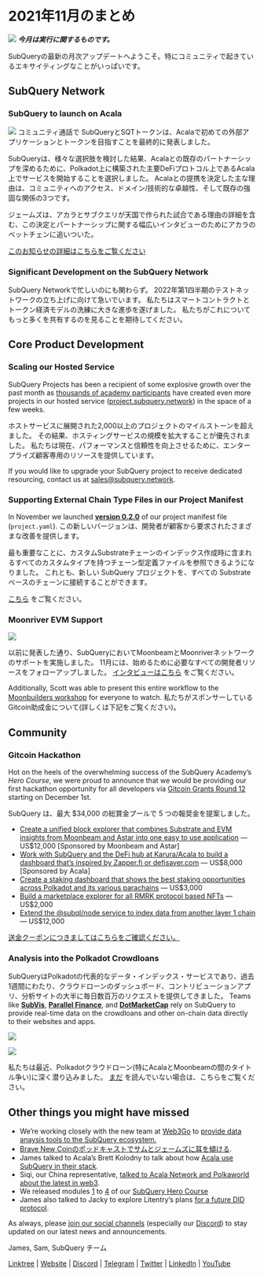 # 2021年11月のまとめ

![](https://miro.medium.com/max/1400/1*qzKzZnWY2ao3tiffwugXQ.png) **_今月は実行に関するものです。_**

SubQueryの最新の月次アップデートへようこそ。特にコミュニティで起きているエキサイティングなことがいっぱいです。

## SubQuery Network

### SubQuery to launch on Acala

![](https://miro.medium.com/max/600/0*SJ1TWt1sGwUWqvuI.gif) コミュニティ通話で SubQueryとSQTトークンは、Acalaで初めての外部アプリケーションとトークンを目指すことを最終的に発表しました。

SubQueryは、様々な選択肢を検討した結果、Acalaとの既存のパートナーシップを深めるために、Polkadot上に構築された主要DeFiプロトコル上であるAcala上でサービスを開始することを選択しました。 Acalaとの提携を決定した主な理由は、コミュニティへのアクセス、ドメイン/技術的な卓越性、そして既存の強固な関係の3つです。

ジェームズは、アカラとサブクエリが天国で作られた試合である理由の詳細を含む、この決定とパートナーシップに関する幅広いインタビューのためにアカラのベットチェンに追いついた。

[このお知らせの詳細はこちらをご覧ください](https://blog.subquery.network/blogs/20211125-subquery-network-acala.html)

### Significant Development on the SubQuery Network

SubQuery Networkで忙しいのにも関わらず。 2022年第1四半期のテストネットワークの立ち上げに向けて急いでいます。 私たちはスマートコントラクトとトークン経済モデルの洗練に大きな進歩を遂げました。 私たちがこれについてもっと多くを共有するのを見ることを期待してください。

## Core Product Development

### Scaling our Hosted Service

SubQuery Projects has been a recipient of some explosive growth over the past month as [thousands of academy participants](https://blog.subquery.network/blogs/20211018-subquery-launches-the-subquery-academy.html) have created even more projects in our hosted service ([project.subquery.network](https://project.subquery.network/)) in the space of a few weeks.

ホストサービスに展開された2,000以上のプロジェクトのマイルストーンを超えました。 その結果、ホスティングサービスの規模を拡大することが優先されました。 私たちは現在、パフォーマンスと信頼性を向上させるために、エンタープライズ顧客専用のリソースを提供しています。

If you would like to upgrade your SubQuery project to receive dedicated resourcing, contact us at [sales@subquery.network](mailto:sales@subquery.network).

### Supporting External Chain Type Files in our Project Manifest

In November we launched [**version 0.2.0**](https://doc.subquery.network/create/manifest/) of our project manifest file (`project.yaml`). この新しいバージョンは、開発者が顧客から要求されたさまざまな改善を提供します。

最も重要なことに、カスタムSubstrateチェーンのインデックス作成時に含まれるすべてのカスタムタイプを持つチェーン型定義ファイルを参照できるようになりました。 これとも、新しい SubQuery プロジェクトを、すべての Substrate ベースのチェーンに接続することができます。

[こちら](https://blog.subquery.network/blogs/20211105-november-technical-update.html#support-for-external-chain-type-files-in-project-manifest) をご覧ください。

### Moonriver EVM Support

![](https://miro.medium.com/max/600/0*B27QVtvcR6nXA9ff.gif)

以前に発表した通り、SubQueryにおいてMoonbeamとMoonriverネットワークのサポートを実施しました。 11月には、始めるために必要なすべての開発者リソースをフォローアップしました。 [インタビューはこちら](https://blog.subquery.network/blogs/20211105-november-technical-update.html#moonbeam-evm-support) をご覧ください。

Additionally, Scott was able to present this entire workflow to the [Moonbuilders workshop](https://www.crowdcast.io/e/moonbuilders-ws/10) for everyone to watch. 私たちがスポンサーしているGitcoin助成金について(詳しくは下記をご覧ください)。

## Community

### Gitcoin Hackathon

Hot on the heels of the overwhelming success of the SubQuery Academy’s _Hero Course_, we were proud to announce that we would be providing our first hackathon opportunity for all developers via [Gitcoin Grants Round 12](https://gitcoin.co/hackathon/gr12/?org=subquery) starting on December 1st.

SubQuery は、最大 $34,000 の総賞金プールで 5 つの報奨金を提案しました。

- [Create a unified block explorer that combines Substrate and EVM insights from Moonbeam and Astar into one easy to use application](https://gitcoin.co/issue/subquery/grants/1) — US$12,000 [Sponsored by Moonbeam and Astar]
- [Work with SubQuery and the DeFi hub at Karura/Acala to build a dashboard that’s inspired by Zapper.fi or defisaver.com](https://gitcoin.co/issue/subquery/grants/2) — US$8,000 [Sponsored by Acala]
- [Create a staking dashboard that shows the best staking opportunities across Polkadot and its various parachains](https://gitcoin.co/issue/subquery/grants/3) — US$3,000
- [Build a marketplace explorer for all RMRK protocol based NFTs](https://gitcoin.co/issue/subquery/grants/4) — US$2,000
- [Extend the @subql/node service to index data from another layer 1 chain](https://gitcoin.co/issue/subquery/grants/5) — US$12,000

[送金クーポンにつきましてはこちらをご確認ください。](https://blog.subquery.network/blogs/20211120-gitcoin12-hackathon.html)

### Analysis into the Polkadot Crowdloans

SubQueryはPolkadotの代表的なデータ・インデックス・サービスであり、過去1週間にわたり、クラウドローンのダッシュボード、コントリビューションアプリ、分析サイトの大半に毎日数百万のリクエストを提供してきました。 Teams like [**SubVis**](https://www.subvis.io/), [**Parallel Finance**](https://parallel.fi/), and [**DotMarketCap**](https://dotmarketcap.com/) rely on SubQuery to provide real-time data on the crowdloans and other on-chain data directly to their websites and apps.

![](https://miro.medium.com/max/60/0*HfsoOwpat76ip6Jg?q=20)

![](https://miro.medium.com/max/700/0*HfsoOwpat76ip6Jg)

私たちは最近、Polkadotクラウドローン(特にAcalaとMoonbeamの間のタイトル争い)に深く潜り込みました。 [まだ](https://blog.subquery.network/blogs/20211124-polkadot-crowdloans.html) を読んでいない場合は、こちらをご覧ください。

## Other things you might have missed

- We’re working closely with the new team at [Web3Go](https://www.web3go.xyz/) to [provide data anaysis tools to the SubQuery ecosystem.](https://blog.subquery.network/customer_announcements/20211110-web3go.html)
- [Brave New Coinのポッドキャストでサムとジェームズに耳を傾ける](https://bravenewcoin.com/insights/podcasts/subquery-connecting-the-dots-on-polkadot).
- James talked to Acala’s Brett Kolodny to talk about how [Acala use SubQuery in their stack](https://www.youtube.com/watch?v=Wbxwj8K67Lw).
- Siqi, our China representative, [talked to Acala Network and Polkaworld about the latest in web3](https://www.huoxing24.com/live/24313016).
- We released modules [1](https://doc.subquery.network/academy/herocourse/module1/) to [4](https://doc.subquery.network/academy/herocourse/module4/) of our [SubQuery Hero Course](https://blog.subquery.network/blogs/20211018-subquery-launches-the-subquery-academy.html)
- James also talked to Jacky to explore Litentry’s plans [for a future DID protocol](https://www.youtube.com/watch?v=Rqlpo9QIVyk).

As always, please [join our social channels](https://linktr.ee/subquerynetwork) (especially our [Discord](https://discord.com/invite/subquery)) to stay updated on our latest news and announcements.

James, Sam, SubQuery チーム

[Linktree](https://linktr.ee/subquerynetwork) | [Website](https://subquery.network/) | [Discord](https://discord.com/invite/78zg8aBSMG) | [Telegram](https://t.me/subquerynetwork) | [Twitter](https://twitter.com/subquerynetwork) | [LinkedIn](https://www.linkedin.com/company/subquery) | [YouTube](https://www.youtube.com/channel/UCi1a6NUUjegcLHDFLr7CqLw)
